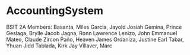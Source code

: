 # AccountingSystem
BSIT 2A
Members:
Basanta, Miles
Garcia, Jayold Josiah
Gemina, Prince
Geslaga, Brylle Jacob
Jagna, Ronn Lawrence
Lenizo, John Emmanuel
Mateo, Claude Zircon
Paño, Heaven James
Ordaniza, Justine Earl
Tabar, Yhuan Jidd
Tablada, Kirk Jay
Villaver, Marc
